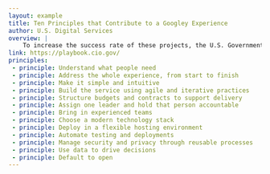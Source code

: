 ```yaml
---
layout: example
title: Ten Principles that Contribute to a Googley Experience
author: U.S. Digital Services
overview: |
    To increase the success rate of these projects, the U.S. Government needs a new approach. We created a playbook of 13 key “plays” drawn from successful best practices from the private sector and government that, if followed together, will help government build effective digital services.
link: https://playbook.cio.gov/
principles:
 - principle: Understand what people need
 - principle: Address the whole experience, from start to finish
 - principle: Make it simple and intuitive
 - principle: Build the service using agile and iterative practices
 - principle: Structure budgets and contracts to support delivery
 - principle: Assign one leader and hold that person accountable
 - principle: Bring in experienced teams
 - principle: Choose a modern technology stack
 - principle: Deploy in a flexible hosting environment
 - principle: Automate testing and deployments
 - principle: Manage security and privacy through reusable processes
 - principle: Use data to drive decisions
 - principle: Default to open
---
```

